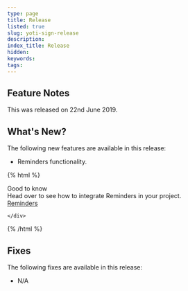 ```yaml
---
type: page
title: Release
listed: true
slug: yoti-sign-release
description: 
index_title: Release
hidden: 
keywords: 
tags: 
---
```


## Feature Notes

This was released on 22nd June 2019.

## What's New?

The following new features are available in this release:

- Reminders functionality. 

{% html %}
<div class="alert-GTK">
    <div class="alert-title" id="GTK">
        Good to know
    </div>
    <div class="alert-text">
Head over to see how to integrate Reminders in your project.    </div>
    <div class="alert-links"> 
       <a href="https://developers.yoti.com/yoti/create-an-envelope-request#reminders">Reminders</a>

    </div>
</div>
{% /html %}

## Fixes

The following fixes are available in this release:

- N/A